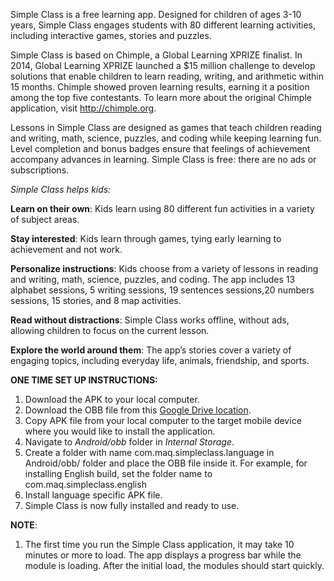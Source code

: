 Simple Class is a free learning app. Designed for children of ages 3-10 years, Simple Class engages students with 80 different learning activities, including interactive games, stories and puzzles.

Simple Class is based on Chimple, a Global Learning XPRIZE finalist. In 2014, Global Learning XPRIZE launched a $15 million challenge to develop solutions that enable children to learn reading, writing, and arithmetic within 15 months. Chimple showed proven learning results, earning it a position among the top five contestants. To learn more about the original Chimple application, visit http://chimple.org.

Lessons in Simple Class are designed as games that teach children reading and writing, math, science, puzzles, and coding while keeping learning fun. Level completion and bonus badges ensure that feelings of achievement accompany advances in learning. Simple Class is free: there are no ads or subscriptions.

_Simple Class helps kids:_

**Learn on their own**: Kids learn using 80 different fun activities in a variety of subject areas.

**Stay interested**: Kids learn through games, tying early learning to achievement and not work.

**Personalize instructions**: Kids choose from a variety of lessons in reading and writing, math, science, puzzles, and coding. The app includes 13 alphabet sessions, 5 writing sessions, 19 sentences sessions,20 numbers sessions, 15 stories, and 8 map activities.

**Read without distractions**: Simple Class works offline, without ads, allowing children to focus on the current lesson.

**Explore the world around them**: The app’s stories cover a variety of engaging topics, including everyday life, animals, friendship, and sports.

**ONE TIME SET UP INSTRUCTIONS:**
1. Download the APK to your local computer.
2. Download the OBB file from this [Google Drive location](https://drive.google.com/drive/folders/1byKCP_X8PGe45UOWBzowIsm8nVn8TkMP?usp=sharing).
3. Copy APK file from your local computer to the target mobile device where you would like to install the application.
4. Navigate to *Android/obb* folder in *Internal Storage*.
5. Create a folder with name com.maq.simpleclass.language in Android/obb/ folder and place the OBB file inside it.
	For example, for installing English build, set the folder name to com.maq.simpleclass.english
6. Install language specific APK file.
7. Simple Class is now fully installed and ready to use.

**NOTE**:
1. The first time you run the Simple Class application, it may take 10 minutes or more to load. The app displays a progress bar while the module is loading. After the initial load, the modules should start quickly.
